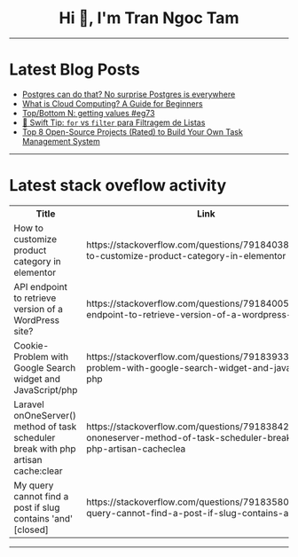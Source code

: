 <h1 align="center">Hi 👋, I'm Tran Ngoc Tam</h1>

---

# Latest Blog Posts 
<!-- BLOG-POST-LIST:START -->
- [Postgres can do that? No surprise Postgres is everywhere](https://dev.to/metis/postgres-can-do-that-no-surprise-postgres-is-everywhere-4c02)
- [What is Cloud Computing? A Guide for Beginners](https://dev.to/ijay/what-is-cloud-computing-a-guide-for-beginners-9i5)
- [Top/Bottom N: getting values #eg73](https://dev.to/esproc_spl/topbottom-n-getting-values-eg73-bml)
- [🚀 Swift Tip: `for` vs `filter` para Filtragem de Listas](https://dev.to/felcarv01/swift-tip-for-vs-filter-para-filtragem-de-listas-2764)
- [Top 8 Open-Source Projects &lpar;Rated&rpar; to Build Your Own Task Management System](https://dev.to/nocobase/top-8-open-source-projects-rated-to-build-your-own-task-management-system-28l)
<!-- BLOG-POST-LIST:END -->

---

# Latest stack oveflow activity
<table>
  <tr><th>Title</th><th>Link</th></tr>
  <!-- STACKOVERFLOW:START --><tr><td>How to customize product category in elementor</td><td>https://stackoverflow.com/questions/79184038/how-to-customize-product-category-in-elementor</td></tr><tr><td>API endpoint to retrieve version of a WordPress site?</td><td>https://stackoverflow.com/questions/79184005/api-endpoint-to-retrieve-version-of-a-wordpress-site</td></tr><tr><td>Cookie-Problem with Google Search widget and JavaScript/php</td><td>https://stackoverflow.com/questions/79183933/cookie-problem-with-google-search-widget-and-javascript-php</td></tr><tr><td>Laravel onOneServer&lpar;&rpar; method of task scheduler break with php artisan cache:clear</td><td>https://stackoverflow.com/questions/79183842/laravel-ononeserver-method-of-task-scheduler-break-with-php-artisan-cacheclea</td></tr><tr><td>My query cannot find a post if slug contains &#39;and&#39; [closed]</td><td>https://stackoverflow.com/questions/79183580/my-query-cannot-find-a-post-if-slug-contains-and</td></tr><!-- STACKOVERFLOW:END -->
</table>

---


